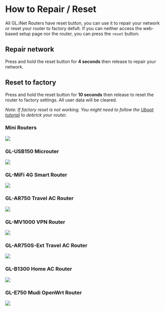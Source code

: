 # How to Repair / Reset

All GL.iNet Routers have reset button, you can use it to repair your network or reset your router to factory defult. If you can neither access the web-based setup page nor the router, you can press the `reset` button:

## Repair network

Press and hold the reset button for **4 seconds** then release to repair your network.

## Reset to factory

Press and hold the reset button for **10 seconds** then release to reset the router to factory settings. All user data will be cleared.

*Note: If factory reset is not working. You might need to follow the [Uboot tutorial](debrick.md) to debrick your router.*

### Mini Routers

![](https://static.gl-inet.com/docs/en/2.x/troubleshooting/src/factoryreset/mini_router.jpg)

### GL-USB150 Microuter

![](https://static.gl-inet.com/docs/en/2.x/troubleshooting/src/factoryreset/microuter.jpg)

### GL-MiFi 4G Smart Router

![](https://static.gl-inet.com/docs/en/2.x/troubleshooting/src/factoryreset/mifi.jpg)

### GL-AR750 Travel AC Router

![](https://static.gl-inet.com/docs/en/2.x/troubleshooting/src/factoryreset/ar750.jpg)

### GL-MV1000 VPN Router

![](https://static.gl-inet.com/docs/en/2.x/troubleshooting/src/factoryreset/mv1000.png)

### GL-AR750S-Ext Travel AC Router

![](https://static.gl-inet.com/docs/en/2.x/troubleshooting/src/factoryreset/ar750s.png)

### GL-B1300 Home AC Router

![](https://static.gl-inet.com/docs/en/2.x/troubleshooting/src/factoryreset/b1300.jpg)

### GL-E750 Mudi OpenWrt Router

![](https://static.gl-inet.com/docs/en/2.x/troubleshooting/src/factoryreset/e750.png)
